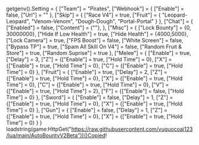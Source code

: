getgenv().Setting = {
    ["Team"] = "Pirates",
    ["Webhook"] = {
        ["Enable"] = false,
        ["Url"] = ""
    },
    ["Skip"] = {
        ["Race V4"] = true,
        ["Fruit"] = {
            "Leopard-Leopard",
            "Venom-Venom",
            "Dough-Dough",
            "Portal-Portal"
        }
    },
    ["Chat"] = {
        ["Enabled"] = false,
        ["Content"] = {""},
    },
    ["Misc"] = {
        ["Lock Bounty"] = {0, 30000000},
        ["Hide If Low Health"] = true,
        ["Hide Health"] = {4000,5000},
        ["Lock Camera"] = true,
        ["FPS Boost"] = false,
        ["White Screen"] = false,
        ["Bypass TP"] = true,
        ["Spam All Skill On V4"] = false,
        ["Random Fruit & Store"] = true,
        ["Random Suprise"] = true
    },
    ["Melee"] = {
        ["Enable"] = true,
        ["Delay"] = 3,
        ["Z"] = {["Enable"] = true, ["Hold Time"] = 0},
        ["X"] = {["Enable"] = true, ["Hold Time"] = 0},
        ["C"] = {["Enable"] = true, ["Hold Time"] = 0}
    },
    ["Fruit"] = {
        ["Enable"] = true,
        ["Delay"] = 2,
        ["Z"] = {["Enable"] = true, ["Hold Time"] = 0},
        ["X"] = {["Enable"] = true, ["Hold Time"] = 0},
        ["C"] = {["Enable"] = true, ["Hold Time"] = 0},
        ["V"] = {["Enable"] = true, ["Hold Time"] = 2},
        ["F"] = {["Enable"] = false, ["Hold Time"] = 0}
    },
    ["Sword"] = {
        ["Enable"] = false,
        ["Delay"] = 1,
        ["Z"] = {["Enable"] = true, ["Hold Time"] = 0},
        ["X"] = {["Enable"] = true, ["Hold Time"] = 0}
    },
    ["Gun"] = {
        ["Enable"] = false,
        ["Delay"] = 1,
        ["Z"] = {["Enable"] = true, ["Hold Time"] = 0},
        ["X"] = {["Enable"] = true, ["Hold Time"] = 0}
    }
}
loadstring(game:HttpGet("https://raw.githubusercontent.com/vuquocoai123/lua/main/AutoBountyV2Beta"))()Copied!
